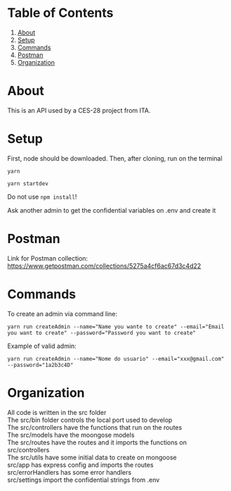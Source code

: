 # Table of Contents

1. [About](#about)
2. [Setup](#setup)
3. [Commands](#commands)
4. [Postman](#postman)
5. [Organization](#organization)

# About

This is an API used by a CES-28 project from ITA. 

# Setup

First, node should be downloaded. Then, after cloning, 
run on the terminal 
```
yarn
```
```
yarn startdev
```
Do not use ```npm install```!

Ask another admin to get the confidential variables on .env and create it

# Postman

Link for Postman collection:
https://www.getpostman.com/collections/5275a4cf6ac67d3c4d22

# Commands

To create an admin via command line:
```
yarn run createAdmin --name="Name you wante to create" --email="Email you want to create" --password="Password you want to create"
```
Example of valid admin:
```
yarn run createAdmin --name="Nome do usuario" --email="xxx@gmail.com" --password="1a2b3c4D"
```

# Organization

All code is written in the src folder <br>
The src/bin folder controls the local port used to develop <br>
The src/controllers have the functions that run on the routes <br>
The src/models have the moongose models <br>
The src/routes have the routes and it imports the functions on src/controllers <br>
The src/utils have some initial data to create on mongoose <br>
src/app has express config and imports the routes <br>
src/errorHandlers has some error handlers <br>
src/settings import the confidential strings from .env <br>

